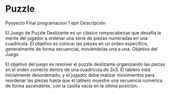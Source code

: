 # Puzzle
Pyoyecto Final programacion 1 epn
Descripción

El Juego de Puzzle Deslizante es un clásico rompecabezas que desafía la mente del jugador a ordenar una serie de piezas numeradas en una cuadrícula. El objetivo es colocar las piezas en un orden específico, generalmente de forma secuencial, moviéndolas una a una. 
Objetivo del Juego

El objetivo del juego es resolver el puzzle deslizante organizando las piezas en el orden correcto dentro de una cuadrícula de 3x3. El tablero está inicialmente desordenado, y el jugador debe realizar movimientos para reordenar las piezas hasta que el tablero muestre una secuencia numérica de forma ascendente, con la casilla vacía en la última posición.

    
